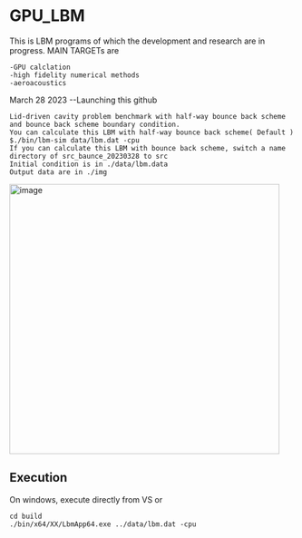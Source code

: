 # GPU_LBM
This is LBM programs of which the development and research are in progress.
MAIN TARGETs are 

    -GPU calclation
    -high fidelity numerical methods
    -aeroacoustics
    
    
March 28 2023
--Launching this github
    
    Lid-driven cavity problem benchmark with half-way bounce back scheme and bounce back scheme boundary condition.  
    You can calculate this LBM with half-way bounce back scheme( Default )
    $./bin/lbm-sim data/lbm.dat -cpu
    If you can calculate this LBM with bounce back scheme, switch a name directory of src_baunce_20230328 to src
    Initial condition is in ./data/lbm.data
    Output data are in ./img
    
<img width="476" alt="image" src="https://user-images.githubusercontent.com/116667889/228243975-9bdc9a1b-8b14-4c70-b39d-f5860cf077aa.png">

## Execution 

On windows, execute directly from VS or

```
cd build
./bin/x64/XX/LbmApp64.exe ../data/lbm.dat -cpu
```
